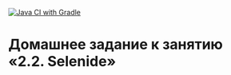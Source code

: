 [![Java CI with Gradle](https://github.com/EkaterinaAsanova/Netology_HW_4/actions/workflows/gradle.yml/badge.svg)](https://github.com/EkaterinaAsanova/Netology_HW_4/actions/workflows/gradle.yml)

# Домашнее задание к занятию «2.2. Selenide»
